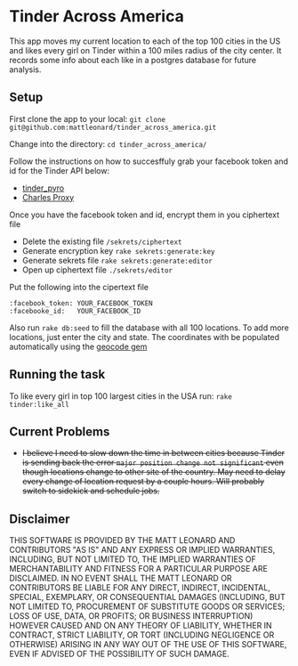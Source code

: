 Tinder Across America
=====================

This app moves my current location to each of the top 100 cities in the US and likes every girl on Tinder within a 100 miles radius of the city center. It records some info about each like in a postgres database for future analysis.

Setup
----------
First clone the app to your local: `git clone git@github.com:mattleonard/tinder_across_america.git`

Change into the directory: `cd tinder_across_america/`

Follow the instructions on how to succesffuly grab your facebook token and id for the Tinder API below:

* [tinder_pyro](https://github.com/mattleonard/tinder_pyro)
* [Charles Proxy](http://www.charlesproxy.com/)

Once you have the facebook token and id, encrypt them in you ciphertext file

* Delete the existing file `/sekrets/ciphertext`
* Generate encryption key `rake sekrets:generate:key`
* Generate sekrets file `rake sekrets:generate:editor`
* Open up ciphertext file `./sekrets/editor`

Put the following into the cipertext file
<pre><code>:facebook_token: YOUR_FACEBOOK_TOKEN
:facebooke_id:   YOUR_FACEBOOK_ID
</pre></code>

Also run `rake db:seed` to fill the database with all 100 locations.
To add more locations, just enter the city and state. The coordinates with be populated automatically using the [geocode gem](https://github.com/alexreisner/geocoder)

Running the task
----------------
To like every girl in top 100 largest cities in the USA run:
`rake tinder:like_all`

Current Problems
----------------

* ~~I believe I need to slow down the time in between cities because Tinder is sending back the error  `major position change not significant` even though locations change to other site of the country. May need to delay every change of location request by a couple hours. Will probably switch to sidekick and schedule jobs.~~

Disclaimer
----------
THIS SOFTWARE IS PROVIDED BY THE MATT LEONARD AND CONTRIBUTORS "AS IS"
AND ANY EXPRESS OR IMPLIED WARRANTIES, INCLUDING, BUT NOT LIMITED TO, THE IMPLIED
WARRANTIES OF MERCHANTABILITY AND FITNESS FOR A PARTICULAR PURPOSE ARE DISCLAIMED.
IN NO EVENT SHALL THE MATT LEONARD OR CONTRIBUTORS BE LIABLE FOR ANY DIRECT,
INDIRECT, INCIDENTAL, SPECIAL, EXEMPLARY, OR CONSEQUENTIAL DAMAGES (INCLUDING, BUT
NOT LIMITED TO, PROCUREMENT OF SUBSTITUTE GOODS OR SERVICES; LOSS OF USE, DATA, OR
PROFITS; OR BUSINESS INTERRUPTION) HOWEVER CAUSED AND ON ANY THEORY OF LIABILITY,
WHETHER IN CONTRACT, STRICT LIABILITY, OR TORT (INCLUDING NEGLIGENCE OR OTHERWISE)
ARISING IN ANY WAY OUT OF THE USE OF THIS SOFTWARE, EVEN IF ADVISED OF THE POSSIBILITY
OF SUCH DAMAGE.
